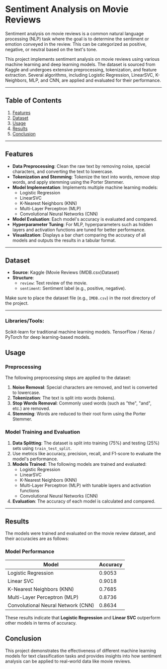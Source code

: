 # Sentiment Analysis on Movie Reviews
Sentiment analysis on movie reviews is a common natural language processing (NLP) task where the goal is to determine the sentiment or emotion conveyed in the review. This can be categorized as positive, negative, or neutral based on the text's tone.

This project implements sentiment analysis on movie reviews using various machine learning and deep learning models. The dataset is sourced from Kaggle and undergoes extensive preprocessing, tokenization, and feature extraction. Several algorithms, including Logistic Regression, LinearSVC, K-Neighbors, MLP, and CNN, are applied and evaluated for their performance.

---

## Table of Contents

1. [Features](#features)
2. [Dataset](#dataset)
3. [Usage](#usage)
4. [Results](#results)
5. [Conclusion](#conclusion)

---

## Features

- **Data Preprocessing**: Clean the raw text by removing noise, special characters, and converting the text to lowercase.
- **Tokenization and Stemming**: Tokenize the text into words, remove stop words, and apply stemming using the Porter Stemmer.
- **Model Implementation**: Implements multiple machine learning models:
  - Logistic Regression
  - LinearSVC
  - K-Nearest Neighbors (KNN)
  - Multi-Layer Perceptron (MLP)
  - Convolutional Neural Networks (CNN)
- **Model Evaluation**: Each model's accuracy is evaluated and compared.
- **Hyperparameter Tuning**: For MLP, hyperparameters such as hidden layers and activation functions are tuned for better performance.
- **Visualization**: Displays a bar chart comparing the accuracy of all models and outputs the results in a tabular format.

---

## Dataset

- **Source**: Kaggle (Movie Reviews (IMDB.csv)Dataset)
- **Structure**:
  - `review`: Text review of the movie.
  - `sentiment`: Sentiment label (e.g., positive, negative).
  
Make sure to place the dataset file (e.g., `IMDB.csv`) in the root directory of the project.

---
### Libraries/Tools:

Scikit-learn for traditional machine learning models.
TensorFlow / Keras / PyTorch for deep learning-based models.


## Usage

### Preprocessing

The following preprocessing steps are applied to the dataset:

1. **Noise Removal**: Special characters are removed, and text is converted to lowercase.
2. **Tokenization**: The text is split into words (tokens).
3. **Stop Words Removal**: Commonly used words (such as "the", "and", etc.) are removed.
4. **Stemming**: Words are reduced to their root form using the Porter Stemmer.

### Model Training and Evaluation

1. **Data Splitting**: The dataset is split into training (75%) and testing (25%) sets using `train_test_split`.
2. Use metrics like accuracy, precision, recall, and F1-score to evaluate the model's performance.
3. **Models Trained**: The following models are trained and evaluated:
   - Logistic Regression
   - LinearSVC
   - K-Nearest Neighbors (KNN)
   - Multi-Layer Perceptron (MLP) with tunable layers and activation functions
   - Convolutional Neural Networks (CNN)
4. **Evaluation**: The accuracy of each model is calculated and compared.

---

## Results

The models were trained and evaluated on the movie review dataset, and their accuracies are as follows:

### Model Performance

| **Model**                     | **Accuracy** |
|-------------------------------|--------------|
| Logistic Regression            | 0.9053       |
| Linear SVC                     | 0.9018       |
| K-Nearest Neighbors (KNN)      | 0.7685       |
| Multi-Layer Perceptron (MLP)   | 0.8736       |
| Convolutional Neural Network (CNN) | 0.8634       |

These results indicate that **Logistic Regression** and **Linear SVC** outperform other models in terms of accuracy.
## Conclusion
This project demonstrates the effectiveness of different machine learning models for text classification tasks and provides insights into how sentiment analysis can be applied to real-world data like movie reviews.


